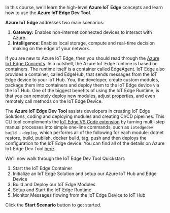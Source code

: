 In this course, we'll learn the high-level **Azure IoT Edge** concepts and learn how to use the **Azure IoT Edge Dev Tool**.

**Azure IoT Edge** addresses two main scenarios:
1. **Gateway:** Enables non-internet connected devices to interact with Azure.
1. **Intelligence:** Enables local storage, compute and real-time decision making on the edge of your network.

If you are new to Azure IoT Edge, then you should read through the [Azure IoT Edge Concepts](https://docs.microsoft.com/en-us/azure/iot-edge/iot-edge-modules). In a nutshell, the Azure IoT Edge runtime is based on containers. The runtime itself is a container called EdgeAgent. IoT Edge also provides a container, called EdgeHub, that sends messages from the IoT Edge device to your IoT Hub. You, the developer, create custom modules, package them into containers and deploy them to the IoT Edge device via the IoT Hub. One of the biggest benefits of using the IoT Edge Runtime, is that you can remotely deploy new modules, adjust properties, and even remotely call methods on the IoT Edge Device.

The **Azure IoT Edge Dev Tool** assists developers in creating IoT Edge Solutions, coding and deploying modules and creating CI/CD pipelines. This CLI tool complements the [IoT Edge VS Code extension](https://marketplace.visualstudio.com/items?itemName=vsciot-vscode.azure-iot-edge) by turning multi-step manual processes into simple one-line commands, such as `iotedgedev build --deploy`, which performs all of the following for each module: dotnet restore, build, publish, docker build, tag, push and then deploys the configuration to the IoT Edge device.  You can find all of the details on Azure IoT Edge Dev Tool [here](https://aka.ms/iotedgedev).

We'll now walk through the IoT Edge Dev Tool Quickstart:

1. Start the IoT Edge Container 
1. Initialize an IoT Edge Solution and setup our Azure IoT Hub and Edge Device 
1. Build and Deploy our IoT Edge Modules
1. Setup and Start the IoT Edge Runtime 
1. Monitor Messages flowing from the IoT Edge Device to IoT Hub

Click the **Start Scenario** button to get started.
